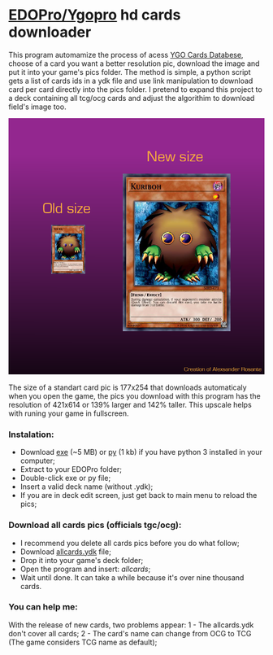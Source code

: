 # [EDOPro/Ygopro](https://discord.gg/ygopro-percy) hd cards downloader

This program automamize the process of acess [YGO Cards Databese](https://db.ygoprodeck.com/), choose of a card you want a better resolution pic, download the image and put it into your game's pics folder. The method is simple, a python script gets a list of cards ids in a ydk file and use link manipulation to download card per card directly into the pics folder. I pretend to expand this project to a deck containing all tcg/ocg cards and adjust the algorithim to download field's image too.

![card comparison](card_comparison.png)

The size of a standart card pic is 177x254 that downloads automaticaly when you open the game, the pics you download with this program has the resolution of 421x614 or 139% larger and 142% taller. This upscale helps with runing your game in fullscreen.

### Instalation:
- Download [exe](hd_cards_downloader.exe) (~5 MB) or [py](hd_cards_downloader.py) (1 kb) if you have python 3 installed in your computer;
- Extract to your EDOPro folder;
- Double-click exe or py file;
- Insert a valid deck name (without .ydk);
- If you are in deck edit screen, just get back to main menu to reload the pics;

### Download all cards pics (officials tgc/ocg):
- I recommend you delete all cards pics before you do what follow;
- Download [allcards.ydk](allcards.ydk) file;
- Drop it into your game's deck folder;
- Open the program and insert: *allcards*;
- Wait until done. It can take a while because it's over nine thousand cards.

### You can help me:
With the release of new cards, two problems appear:
1 - The allcards.ydk don't cover all cards;
2 - The card's name can change from OCG to TCG (The game considers TCG name as default);
